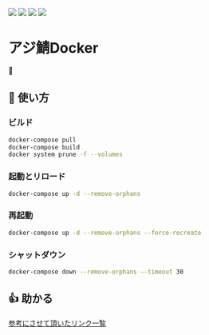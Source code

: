 [![](https://github.com/AzisabaNetwork/azifry/workflows/Docker/badge.svg)](https://github.com/AzisabaNetwork/azifry/actions)
[![](https://badgen.net/dependabot/AzisabaNetwork/azifry/?icon=dependabot)](https://github.com/AzisabaNetwork/azifry/pulls/app/dependabot-preview)
[![](https://badgen.net/twitter/follow/AzisabaNetwork/?icon=twitter)](https://twitter.com/AzisabaNetwork)
[![](https://discordapp.com/api/guilds/357134045328572418/widget.png)](https://discord.gg/seheC2W)

# アジ鯖Docker
🐋

## 📕 使い方
### ビルド
```sh
docker-compose pull
docker-compose build
docker system prune -f --volumes
```
### 起動とリロード
```sh
docker-compose up -d --remove-orphans
```
### 再起動
```sh
docker-compose up -d --remove-orphans --force-recreate
```
### シャットダウン
```sh
docker-compose down --remove-orphans --timeout 30
```

## 👍 助かる
[参考にさせて頂いたリンク一覧](LINKS.md)

